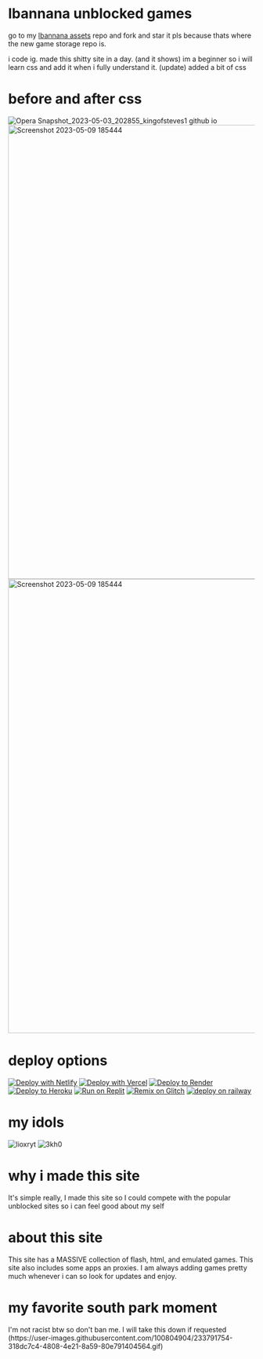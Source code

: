 <link rel="stylesheet" type="text/css" href="index.css">

   
   
   
   
   
   <h1>lbannana unblocked games</h1>
  <p>go to my <a href="https://github.com/lbannana/lbannana-assets">lbannana assets</a> repo and fork and star it pls because thats where the new game storage repo is.</p>
  i code ig. made this shitty site in a day. (and it shows)
  im a beginner so i will learn css and add it when i fully understand it.
  (update) added a bit of css
  
    
  <h1>before and after css</h1>
    
    
  ![Opera Snapshot_2023-05-03_202855_kingofsteves1 github io](https://github.com/lbannana/lbannana.github.io/assets/100804904/6d3402c3-9bbe-44ab-8668-a95d615629e8)
<img width="926" alt="Screenshot 2023-05-09 185444" src="(https://github.com/lbannana/lbannana.github.io/assets/100804904/6d3402c3-9bbe-44ab-8668-a95d615629e8">
<img width="926" alt="Screenshot 2023-05-09 185444" src="https://github.com/lbannana/lbannana.github.io/assets/100804904/d38e0b15-918e-40e0-8b2c-c6bc73569b4a">

  


   <h1>deploy options</h1>
   

[![Deploy with Netlify](https://binbashbanana.github.io/deploy-buttons/buttons/remade/netlify.svg)](https://app.netlify.com/start/deploy?repository=https://github.com/lbannana/lbannana.github.io)
[![Deploy with Vercel](https://binbashbanana.github.io/deploy-buttons/buttons/remade/vercel.svg)](https://vercel.com/new/clone?repository-url=https://github.com/lbannana/lbannana.github.io) 
[![Deploy to Render](https://binbashbanana.github.io/deploy-buttons/buttons/remade/render.svg)](https://render.com/deploy?repo=https://github.com/lbannana/lbannana.github.io)
[![Deploy to Heroku](https://binbashbanana.github.io/deploy-buttons/buttons/remade/heroku.svg)](https://heroku.com/deploy/?template=https://github.com/lbannana/lbannana.github.io)
[![Run on Replit](https://binbashbanana.github.io/deploy-buttons/buttons/remade/replit.svg)](https://github.com/lbannana/lbannana.github.io)
[![Remix on Glitch](https://binbashbanana.github.io/deploy-buttons/buttons/remade/glitch.svg)](https://glitch.com/edit/#!/import/github/lbannana/lbannana.github.io)
[![deploy on railway](https://binbashbanana.github.io/deploy-buttons/buttons/remade/railway.svg)](https://railway.app/new/template?template=https://github.com/lbannana/lbannana.github.io})


<h1>my idols</h1>

![lioxryt](https://user-images.githubusercontent.com/100804904/233719675-670b0f48-9286-476b-a356-12e32a1f709e.png) 
![3kh0](https://user-images.githubusercontent.com/100804904/233719822-b34caa11-ca7f-436b-950b-1a70f013ed0c.jpg) 



<h1>why i made this site</h1>
It's simple really, I made this site so I could compete with the popular unblocked sites so i can feel good about my self


<h1>about this site</h1>
This site has a MASSIVE collection of flash, html, and emulated games. This site also includes some apps an proxies. I am always adding games pretty much whenever i can so look for updates and enjoy.


<h1>my favorite south park moment</h1>
 I'm not racist btw so don't ban me.
 I will take this down if requested
(https://user-images.githubusercontent.com/100804904/233791754-318dc7c4-4808-4e21-8a59-80e791404564.gif)




